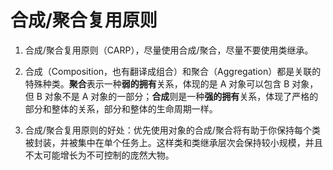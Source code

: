 # 合成/聚合复用原则

1. 合成/聚合复用原则（CARP），尽量使用合成/聚合，尽量不要使用类继承。

2. 合成（Composition，也有翻译成组合）和聚合（Aggregation）都是关联的特殊种类。**聚合**表示一种**弱的拥有**关系，体现的是 A 对象可以包含 B 对象，但 B 对象不是 A 对象的一部分；**合成**则是一种**强的拥有**关系，体现了严格的部分和整体的关系，部分和整体的生命周期一样。

3. 合成/聚合复用原则的好处：优先使用对象的合成/聚合将有助于你保持每个类被封装，并被集中在单个任务上。这样类和类继承层次会保持较小规模，并且不太可能增长为不可控制的庞然大物。
